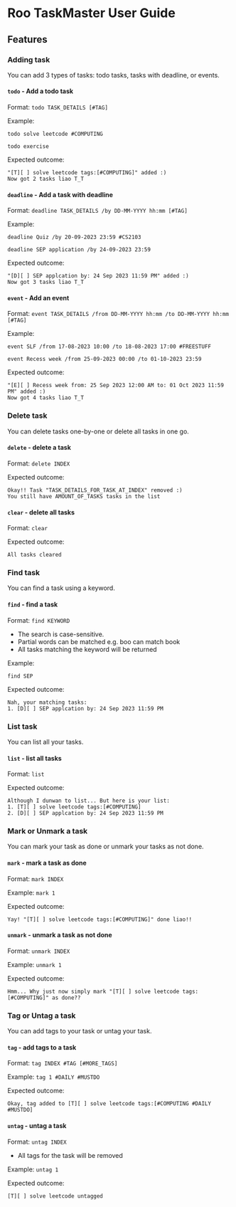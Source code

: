 # Roo TaskMaster User Guide

## Features

### Adding task
You can add 3 types of tasks: todo tasks, tasks with deadline, or events.

#### `todo` - Add a todo task
Format: `todo TASK_DETAILS [#TAG]`

Example:

`todo solve leetcode #COMPUTING`

`todo exercise`

Expected outcome:
```
"[T][ ] solve leetcode tags:[#COMPUTING]" added :)
Now got 2 tasks liao T_T
```
  
#### `deadline` - Add a task with deadline
Format: `deadline TASK_DETAILS /by DD-MM-YYYY hh:mm [#TAG]`

Example:

`deadline Quiz /by 20-09-2023 23:59 #CS2103`

`deadline SEP application /by 24-09-2023 23:59`

Expected outcome:
```
"[D][ ] SEP applcation by: 24 Sep 2023 11:59 PM" added :)
Now got 3 tasks liao T_T
```
 
#### `event` - Add an event
Format: `event TASK_DETAILS /from DD-MM-YYYY hh:mm /to DD-MM-YYYY hh:mm [#TAG]`

Example:

`event SLF /from 17-08-2023 10:00 /to 18-08-2023 17:00 #FREESTUFF`

`event Recess week /from 25-09-2023 00:00 /to 01-10-2023 23:59`

Expected outcome:
```
"[E][ ] Recess week from: 25 Sep 2023 12:00 AM to: 01 Oct 2023 11:59 PM" added :)
Now got 4 tasks liao T_T
```

### Delete task

You can delete tasks one-by-one or delete all tasks in one go.

#### `delete` - delete a task
Format: `delete INDEX`

Expected outcome:
```
Okay!! Task "TASK_DETAILS_FOR_TASK_AT_INDEX" removed :)
You still have AMOUNT_OF_TASKS tasks in the list
```

#### `clear` - delete all tasks
Format: `clear`

Expected outcome:
```
All tasks cleared
```

### Find task

You can find a task using a keyword.

#### `find` - find a task
Format: `find KEYWORD`

- The search is case-sensitive.
- Partial words can be matched e.g. boo can match book 
- All tasks matching the keyword will be returned

Example:

`find SEP`

Expected outcome:
```
Nah, your matching tasks:
1. [D][ ] SEP applcation by: 24 Sep 2023 11:59 PM
```

### List task

You can list all your tasks.

#### `list` - list all tasks
Format: `list`

Expected outcome:
```
Although I dunwan to list... But here is your list:
1. [T][ ] solve leetcode tags:[#COMPUTING]
2. [D][ ] SEP applcation by: 24 Sep 2023 11:59 PM
```

### Mark or Unmark a task

You can mark your task as done or unmark your tasks as not done.

#### `mark` - mark a task as done
Format: `mark INDEX`

Example:
`mark 1`

Expected outcome:
```
Yay! "[T][ ] solve leetcode tags:[#COMPUTING]" done liao!!
```

#### `unmark` - unmark a task as not done
Format: `unmark INDEX`

Example:
`unmark 1`

Expected outcome:
```
Hmm... Why just now simply mark "[T][ ] solve leetcode tags:[#COMPUTING]" as done??
```

### Tag or Untag a task

You can add tags to your task or untag your task.

#### `tag` - add tags to a task
Format: `tag INDEX #TAG [#MORE_TAGS]`

Example:
`tag 1 #DAILY #MUSTDO` 

Expected outcome:
```
Okay, tag added to [T][ ] solve leetcode tags:[#COMPUTING #DAILY #MUSTDO]
```

#### `untag` - untag a task
Format: `untag INDEX`

- All tags for the task will be removed

Example:
`untag 1`

Expected outcome:
```
[T][ ] solve leetcode untagged
```